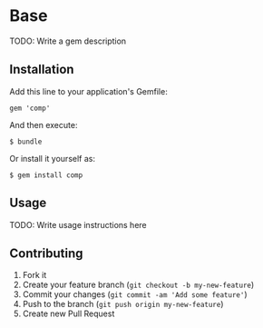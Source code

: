 # Base

TODO: Write a gem description

## Installation

Add this line to your application's Gemfile:

    gem 'comp'

And then execute:

    $ bundle

Or install it yourself as:

    $ gem install comp

## Usage

TODO: Write usage instructions here

## Contributing

1. Fork it
2. Create your feature branch (`git checkout -b my-new-feature`)
3. Commit your changes (`git commit -am 'Add some feature'`)
4. Push to the branch (`git push origin my-new-feature`)
5. Create new Pull Request
